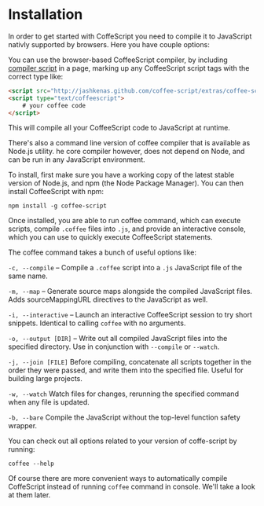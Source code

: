 # Installation
In order to get started with CoffeScript you need to compile it to JavaScript nativly supported by browsers. Here you have couple options:

You can use the browser-based CoffeeScript compiler, by including [compiler script](http://jashkenas.github.io/coffee-script/extras/coffee-script.js) in a page, marking up any CoffeeScript script tags with the correct type like:
```html
<script src="http://jashkenas.github.com/coffee-script/extras/coffee-script.js" type="text/javascript"></script>
<script type="text/coffeescript">
    # your coffee code
</script>
```
This will compile all your CoffeeScript code to JavaScript at runtime.

There's also a command line version of coffee compiler that is available as Node.js utility. he core compiler however, does not depend on Node, and can be run in any JavaScript environment.

To install, first make sure you have a working copy of the latest stable version of Node.js, and npm (the Node Package Manager). You can then install CoffeeScript with npm:
```
npm install -g coffee-script
```

Once installed, you are able to run coffee command, which can execute scripts, compile ```.coffee``` files into ```.js```, and provide an interactive console, which you can use to quickly execute CoffeeScript statements.

The coffee command takes a bunch of useful options like:

```-c, --compile``` – Compile a ```.coffee``` script into a ```.js``` JavaScript file of the same name.

```-m, --map``` – Generate source maps alongside the compiled JavaScript files. Adds sourceMappingURL directives to the JavaScript as well.

```-i, --interactive``` – Launch an interactive CoffeeScript session to try short snippets. Identical to calling ```coffee``` with no arguments.

```-o, --output [DIR]``` – Write out all compiled JavaScript files into the specified directory. Use in conjunction with ```--compile``` or ```--watch```.

```-j, --join [FILE]```	 Before compiling, concatenate all scripts together in the order they were passed, and write them into the specified file. Useful for building large projects.

```-w, --watch```	 Watch files for changes, rerunning the specified command when any file is updated.

```-b, --bare```	 Compile the JavaScript without the top-level function safety wrapper.

You can check out all options related to your version of coffe-script by running:

    coffee --help

Of course there are more convenient ways to automatically compile CoffeScript
instead of running ```coffee``` command in console. We'll take a look at them later.
